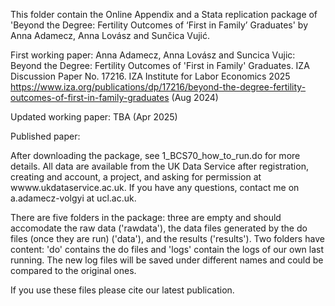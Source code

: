 This folder contain the Online Appendix and a Stata replication package of 'Beyond the Degree: Fertility Outcomes of ‘First in Family’ Graduates' by Anna Adamecz, Anna Lovász and Sunčica Vujić.

First working paper: Anna Adamecz, Anna Lovász and Suncica Vujic: Beyond the Degree: Fertility Outcomes of 'First in Family' Graduates. IZA Discussion Paper No. 17216. IZA Institute for Labor Economics 2025 https://www.iza.org/publications/dp/17216/beyond-the-degree-fertility-outcomes-of-first-in-family-graduates (Aug 2024)

Updated working paper:   TBA      (Apr 2025)

Published paper: 


After downloading the package, see 1_BCS70_how_to_run.do for more details. All data are available from the UK Data Service after registration, creating and account, a project, 
and asking for permission at wwww.ukdataservice.ac.uk. If you have any questions, contact me on a.adamecz-volgyi at ucl.ac.uk.

There are five folders in the package: three are empty and should accomodate the raw data ('rawdata'), the data files generated by the do files (once they are run) ('data'), 
and the results ('results'). Two folders have content: 'do' contains the do files and 'logs' contain the logs of our own last running. The new log files will be saved under different names and could be compared to the original ones.

If you use these files please cite our latest publication.
